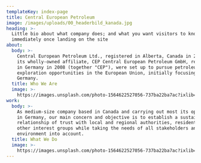 ```yaml
---
templateKey: index-page
title: Central European Petroleum
image: /images/uploads/00_headerbild_kanada.jpg
heading: >-
  Little bio about what company does; and what you want visitors to know
  immediately once landing on the site
about:
  body: >-
    Central European Petroleum Ltd., registered in Alberta, Canada in 2006, and
    its wholly-owned affiliate, CEP Central European Petroleum GmbH, registered
    in Germany in 2008 (together "CEP"), were set up to pursue petroleum
    exploration opportunities in the European Union, initially focusing on
    Germany.
  title: Who We Are
  image: >-
    https://images.unsplash.com/photo-1564622527056-737ba22ba7ac?ixlib=rb-1.2.1&ixid=eyJhcHBfaWQiOjEyMDd9&auto=format&fit=crop&w=1350&q=80
work:
  body: >-
    As medium-size company based in Canada and carrying out most its operations
    in Germany, our main concern and objective is to establish a sustainable
    relationship of trust with local and regional authorities, residents, and
    other interest groups while taking the needs of all stakeholders and the
    environment into account. 
  title: What We Do
  image: >-
    https://images.unsplash.com/photo-1564622527056-737ba22ba7ac?ixlib=rb-1.2.1&ixid=eyJhcHBfaWQiOjEyMDd9&auto=format&fit=crop&w=1350&q=80
---
```


